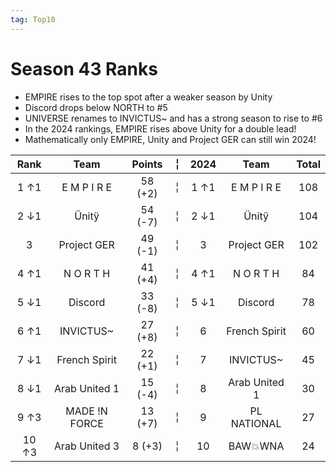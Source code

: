 ```yaml
---
tag: Top10
---
```

# Season 43 Ranks
- EMPIRE rises to the top spot after a weaker season by Unity
- Discord drops below NORTH to #5
- UNIVERSE renames to INVICTUS~ and has a strong season to rise to #6
- In the 2024 rankings, EMPIRE rises above Unity for a double lead!
- Mathematically only EMPIRE, Unity and Project GER can still win 2024!

Rank | Team | Points |  ╎  | 2024 | Team | Total  
:--: | :--: | :--: | :--: | :--: | :--: | :--:  
1 ↑1 | E M P I R E | 58 (+2) |  ╎  | 1  ↑1 | E M P I R E | 108  
2 ↓1 | Ünitÿ | 54 (-7) |  ╎  | 2  ↓1 | Ünitÿ | 104  
3 | Project GER | 49 (-1) |  ╎  | 3 | Project GER | 102  
4 ↑1 | N O R T H | 41 (+4) |  ╎  | 4  ↑1 | N O R T H | 84  
5 ↓1 | Discord | 33 (-8) |  ╎  | 5  ↓1 | Discord | 78  
6 ↑1 | INVICTUS~ | 27 (+8) |  ╎  | 6 | French Spirit | 60  
7 ↓1 | French Spirit | 22 (+1) |  ╎  | 7 | INVICTUS~ | 45  
8 ↓1 | Arab United 1 | 15 (-4) |  ╎  | 8 | Arab United 1 | 30  
9 ↑3 | MADE !N FORCE | 13 (+7) |  ╎  | 9 | PL NATIONAL | 27  
10 ↑3 | Arab United 3 | 8 (+3) |  ╎  | 10 | BAW💥WNA | 24  
